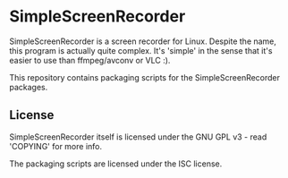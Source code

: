 SimpleScreenRecorder
====================

SimpleScreenRecorder is a screen recorder for Linux. Despite the name, this program is actually quite complex. It's 'simple' in the sense that it's easier to use than ffmpeg/avconv or VLC :).

This repository contains packaging scripts for the SimpleScreenRecorder packages.

License
-------

SimpleScreenRecorder itself is licensed under the GNU GPL v3 - read 'COPYING' for more info.

The packaging scripts are licensed under the ISC license.

